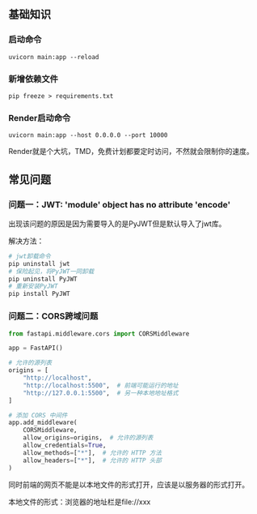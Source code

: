 ## 基础知识

### 启动命令

```
uvicorn main:app --reload
```

### 新增依赖文件

```
pip freeze > requirements.txt
```

### Render启动命令

```
uvicorn main:app --host 0.0.0.0 --port 10000
```

Render就是个大坑，TMD，免费计划都要定时访问，不然就会限制你的速度。

## 常见问题

### 问题一：JWT: 'module' object has no attribute 'encode'

出现该问题的原因是因为需要导入的是PyJWT但是默认导入了jwt库。

解决方法：

```python
# jwt卸载命令
pip uninstall jwt
# 保险起见，将PyJWT一同卸载
pip uninstall PyJWT
# 重新安装PyJWT
pip install PyJWT
```

### 问题二：CORS跨域问题

```python
from fastapi.middleware.cors import CORSMiddleware

app = FastAPI()

# 允许的源列表
origins = [
    "http://localhost",
    "http://localhost:5500",  # 前端可能运行的地址
    "http://127.0.0.1:5500",  # 另一种本地地址格式
]

# 添加 CORS 中间件
app.add_middleware(
    CORSMiddleware,
    allow_origins=origins,  # 允许的源列表
    allow_credentials=True,
    allow_methods=["*"],  # 允许的 HTTP 方法
    allow_headers=["*"],  # 允许的 HTTP 头部
)
```

同时前端的网页不能是以本地文件的形式打开，应该是以服务器的形式打开。

本地文件的形式：浏览器的地址栏是file://xxx